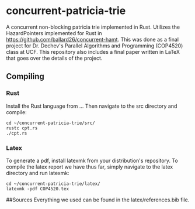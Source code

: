 # concurrent-patricia-trie
A concurrent non-blocking patricia trie implemented in Rust. Utilizes the HazardPointers implemented for Rust in https://github.com/ballard26/concurrent-hamt. 
This was done as a final project for Dr. Dechev's Parallel Algorithms and Programming (COP4520) class at UCF. This repository also includes a final paper written in LaTeX that goes over the details of the project.

## Compiling
### Rust
Install the Rust language from ... Then navigate to the src directory and compile:
```
cd ~/concurrent-patricia-trie/src/
rustc cpt.rs
./cpt.rs
```

### Latex
To generate a pdf, install latexmk from your distribution's repository. To compile the latex report we have thus far, simply navigate to the latex directory and run latexmk:
```
cd ~/concurrent-patricia-trie/latex/
latexmk -pdf COP4520.tex
```

##Sources
Everything we used can be found in the latex/references.bib file.
